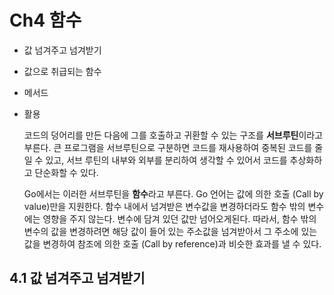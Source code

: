 # Ch4 함수

- 값 넘겨주고 넘겨받기
- 값으로 취급되는 함수
- 메서드
- 활용



  코드의 덩어리를 만든 다음에 그를 호출하고 귀환할 수 있는 구조를 **서브루틴**이라고 부른다. 큰 프로그램을 서브루틴으로 구분하면 코드를 재사용하여 중복된 코드를 줄일 수 있고, 서브 루틴의 내부와 외부를 분리하여 생각할 수 있어서 코드를 추상화하고 단순화할 수 있다.

  Go에서는 이러한 서브루틴을 **함수**라고 부른다.  Go 언어는 값에 의한 호출 (Call by value)만을 지원한다. 함수 내에서 넘겨받은 변수값을 변경하더라도 함수 밖의 변수에는 영향을 주지 않는다. 변수에 담겨 있던 값만 넘어오게된다. 따라서, 함수 밖의 변수의 값을 변경하려면 해당 값이 들어 있는 주소값을 넘겨받아서 그 주소에 있는 값을 변경하여 참조에 의한 호출 (Call by reference)과 비슷한 효과를 낼 수 있다.



## 4.1 값 넘겨주고 넘겨받기

